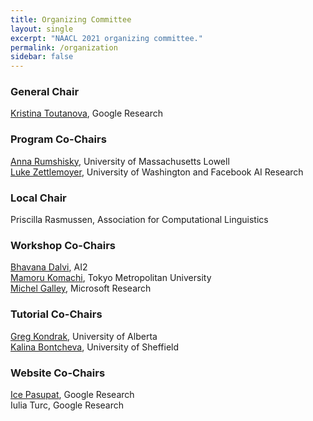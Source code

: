 ```yaml
---
title: Organizing Committee
layout: single
excerpt: "NAACL 2021 organizing committee."
permalink: /organization
sidebar: false
---
```


<h3>General Chair</h3>
<a href="http://kristinatoutanova.com">Kristina Toutanova</a>, Google Research <br/>

<h3>Program Co-Chairs</h3>
<a href="http://www.cs.uml.edu/~arum">Anna Rumshisky</a>,  University of Massachusetts Lowell <br/>
<a href="https://www.cs.washington.edu/people/faculty/lsz">Luke Zettlemoyer</a>, University of Washington and Facebook AI Research <br/>

<h3>Local Chair</h3>
Priscilla Rasmussen,  Association for Computational Linguistics <br/>

<h3>Workshop Co-Chairs</h3>
<a href="https://allenai.org/team/bhavanad">Bhavana Dalvi</a>, AI2 <br/>
<a href="http://cl.sd.tmu.ac.jp/~komachi/index.en.html">Mamoru Komachi</a>, Tokyo Metropolitan University <br/>
<a href="https://www.microsoft.com/en-us/research/people/mgalley">Michel Galley</a>, Microsoft Research <br/>

<h3>Tutorial Co-Chairs</h3>
<a href="https://webdocs.cs.ualberta.ca/~kondrak">Greg Kondrak</a>, University of Alberta <br/>
<a href="https://www.sheffield.ac.uk/dcs/people/academic/kalina-bontcheva">Kalina Bontcheva</a>, University of Sheffield <br/>

<h3>Website Co-Chairs</h3>
<a href="https://ppasupat.github.io">Ice Pasupat</a>, Google Research <br/>
Iulia Turc, Google Research <br/>
